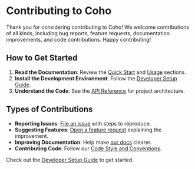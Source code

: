 # Contributing to Coho

Thank you for considering contributing to Coho! We welcome contributions of all kinds, including bug reports, feature requests, documentation improvements, and code contributions. Happy contributing!

## How to Get Started

1. **Read the Documentation**: Review the [Quick Start](../quickstart.md) and [Usage](../usage/index.md) sections.
2. **Install the Development Environment**: Follow the [Developer Setup Guide](setup_guide.md).
3. **Understand the Code**: See the [API Reference](api_reference.md) for project architecture.

## Types of Contributions

- **Reporting Issues**: [File an issue](https://github.com/dgursoy/coho/issues) with steps to reproduce.
- **Suggesting Features**: [Open a feature request](https://github.com/dgursoy/coho/issues/new?labels=enhancement) explaining the improvement.
- **Improving Documentation**: Help make [our docs](https://github.com/dgursoy/coho/tree/main/docs) clearer. 
- **Contributing Code**: Follow our [Code Style and Conventions](code_style.md).

Check out the [Developer Setup Guide](setup_guide.md) to get started.